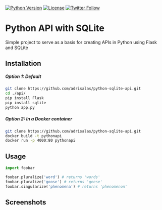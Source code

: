 [![Python Version](https://img.shields.io/badge/Python-3.8-blue)](https://hub.docker.com/_/python) [![License](https://img.shields.io/github/license/adrisalas/python-sqlite-api)](https://coveralls.io/github/shotgunsoftware/python-api?branch=master) [![Twitter Follow](https://img.shields.io/twitter/follow/adrisalas_.svg?style=social)](https://twitter.com/adrisalas_)  

# Python API with SQLite

Simple project to serve as a basis for creating APIs in Python using Flask and SQLite

## Installation

##### Option 1: Default
```bash
git clone https://github.com/adrisalas/python-sqlite-api.git
cd ./api/
pip install Flask
pip install sqlite
python app.py
```
##### Option 2: In a Docker container
```bash
git clone https://github.com/adrisalas/python-sqlite-api.git
docker build -t pythonapi
docker run -p 4000:80 pythonapi
```

## Usage

```python
import foobar

foobar.pluralize('word') # returns 'words'
foobar.pluralize('goose') # returns 'geese'
foobar.singularize('phenomena') # returns 'phenomenon'
```

## Screenshots